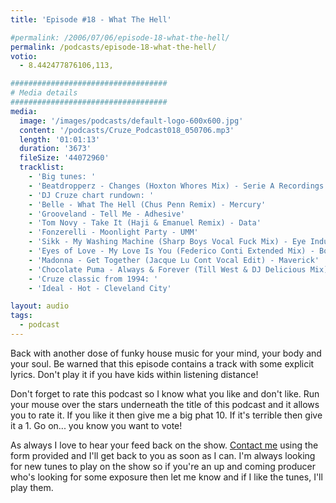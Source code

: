 ```yaml
---
title: 'Episode #18 - What The Hell'

#permalink: /2006/07/06/episode-18-what-the-hell/
permalink: /podcasts/episode-18-what-the-hell/
votio:
  - 8.442477876106,113,

###################################
# Media details
###################################
media:
  image: '/images/podcasts/default-logo-600x600.jpg'
  content: '/podcasts/Cruze_Podcast018_050706.mp3'
  length: '01:01:13'
  duration: '3673'
  fileSize: '44072960'
  tracklist:
    - 'Big tunes: '
    - 'Beatdropperz - Changes (Hoxton Whores Mix) - Serie A Recordings'
    - 'DJ Cruze chart rundown: '
    - 'Belle - What The Hell (Chus Penn Remix) - Mercury'
    - 'Grooveland - Tell Me - Adhesive'
    - 'Tom Novy - Take It (Haji & Emanuel Remix) - Data'
    - 'Fonzerelli - Moonlight Party - UMM'
    - 'Sikk - My Washing Machine (Sharp Boys Vocal Fuck Mix) - Eye Industries'
    - 'Eyes of Love - My Love Is You (Federico Conti Extended Mix) - Born To Dance Records'
    - 'Madonna - Get Together (Jacque Lu Cont Vocal Edit) - Maverick'
    - 'Chocolate Puma - Always & Forever (Till West & DJ Delicious Mix) - Positiva'
    - 'Cruze classic from 1994: '
    - 'Ideal - Hot - Cleveland City'

layout: audio
tags:
  - podcast
---
```


Back with another dose of funky house music for your mind, your body and your soul. Be warned that this episode contains a track with some explicit lyrics. Don't play it if you have kids within listening distance!

Don't forget to rate this podcast so I know what you like and don't like. Run your mouse over the stars underneath the title of this podcast and it allows you to rate it. If you like it then give me a big phat 10. If it's terrible then give it a 1. Go on... you know you want to vote!

As always I love to hear your feed back on the show. [Contact me][25] using the form provided and I'll get back to you as soon as I can. I'm always looking for new tunes to play on the show so if you're an up and coming producer who's looking for some exposure then let me know and if I like the tunes, I'll play them.

[1]: http://ripple.radiotail.com/211/Cruze_Podcast018_050706.mp3
[2]: http://www.djcruze.co.uk/cms/podcasts/feed/rss2
[3]: http://www.beatdropperz.com/
[4]: http://www.hoxtonwhores.com/
[5]: http://www.bellemusic.net/
[6]: http://www.djchus.com/
[7]: http://www.mercuryrecords.co.uk/
[8]: http://www.adhesiverecords.co.uk/
[9]: http://tomnovy.com/
[10]: http://www.biglovemusic.co.uk/
[11]: http://www.ministryofsound.com/home/
[12]: http://www.ummrecords.com/
[13]: http://www.sikk.biz/
[14]: http://www.sharprecordings.co.uk/
[15]: http://www.borntodance.com/DISC-Eyesoflove-myloveisu.htm
[16]: http://www.federicoconti.com/
[17]: http://www.borntodance.com/
[18]: http://www.madonna.com/
[19]: http://www.codaagency.com/jacques.html
[20]: http://www.maverick.com/
[21]: http://www.chocolatepuma.com/
[22]: http://www.phunkwerk.de/
[23]: http://www.djdelicious.com/
[24]: http://www.positivarecords.com/
[25]: /contact
